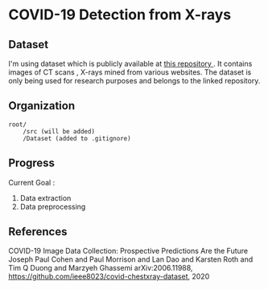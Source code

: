 # COVID-19 Detection from X-rays
## Dataset


I'm using dataset which is publicly available at [this repository ](https://github.com/ieee8023/covid-chestxray-dataset). It contains images of CT scans , X-rays mined from various websites. The dataset is only being used for research purposes and  belongs to the linked repository.

## Organization

```
root/
    /src (will be added)
    /Dataset (added to .gitignore)
```

## Progress

Current Goal : 
1) Data extraction
2) Data preprocessing 


## References

COVID-19 Image Data Collection: Prospective Predictions Are the Future
Joseph Paul Cohen and Paul Morrison and Lan Dao and Karsten Roth and Tim Q Duong and Marzyeh Ghassemi
arXiv:2006.11988, https://github.com/ieee8023/covid-chestxray-dataset, 2020




